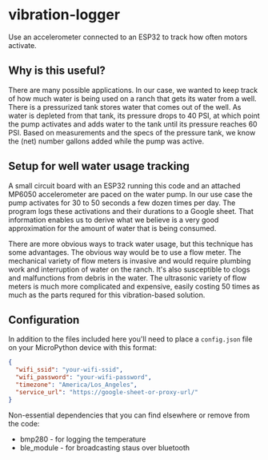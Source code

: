 # vibration-logger

Use an accelerometer connected to an ESP32 to track how often motors activate.

## Why is this useful?

There are many possible applications. 
In our case, we wanted to keep track of how much water is being used on a ranch that gets its water from a well.
There is a pressurized tank stores water that comes out of the well. 
As water is depleted from that tank, its pressure drops to 40 PSI, at which point the pump activates and adds water to the tank until its pressure reaches 60 PSI.
Based on measurements and the specs of the pressure tank, we know the (net) number gallons added while the pump was active.

## Setup for well water usage tracking

A small circuit board with an ESP32 running this code and an attached MP6050 accelerometer are paced on the water pump. 
In our use case the pump activates for 30 to 50 seconds a few dozen times per day. 
The program logs these activations and their durations to a Google sheet.
That information enables us to derive what we believe is a very good approximation for the amount of water that is being consumed.

There are more obvious ways to track water usage, but this technique has some advantages.
The obvious way would be to use a flow meter. 
The mechanical variety of flow meters is invasive and would require plumbing work and interruption of water on the ranch.
It's also susceptible to clogs and malfunctions from debris in the water.
The ultrasonic variety of flow meters is much more complicated and expensive, easily costing 50 times as much as the parts requred for this vibration-based solution.

## Configuration

In addition to the files included here you'll need to place a `config.json` file on your MicroPython device with this
format:

```json
{
  "wifi_ssid": "your-wifi-ssid",
  "wifi_password": "your-wifi-password",
  "timezone": "America/Los_Angeles",
  "service_url": "https://google-sheet-or-proxy-url/"
}
```

Non-essential dependencies that you can find elsewhere or remove from the code:

* bmp280 - for logging the temperature
* ble_module - for broadcasting staus over bluetooth